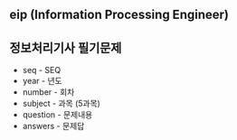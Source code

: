 ## eip (Information Processing Engineer)

## 정보처리기사 필기문제

- seq - SEQ  
- year - 년도  
- number - 회차  
- subject - 과목 (5과목)   
- question - 문제내용  
- answers - 문제답
